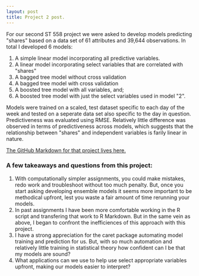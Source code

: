 ```yaml
---
layout: post
title: Project 2 post.
---
```

For our second ST 558 project we were asked to develop models predicting "shares" based on a data set of 61 attributes and 39,644 observations. In total I developed 6 models:

1) A simple linear model incorporating all predictive variables.
2) A linear model incorporating select variables that are correlated with "shares" 
3) A bagged tree model without cross validation
4) A bagged tree model with cross validation
5) A boosted tree model with all variables, and;
6) A boosted tree model with just the select variables used in model "2".

Models were trained on a scaled, test dataset specific to each day of the week and tested on a seperate data set also specific to the day in question. Predictiveness was evaluated using RMSE. Relatively little difference was observed in terms of predictiveness across models, which suggests that the relationship between "shares" and independent variables is farily linear in nature. 

[The GitHub Markdown for that project lives here.](https://github.com/ocwagner/Project_2/blob/master/README.md)

### A few takeaways and questions from this project:

1) With computationally simpler assignments, you could make mistakes, redo work and troubleshoot without too much penalty. But, once you start asking developing ensemble models it seems more important to be methodical upfront, lest you waste a fair amount of time rerunning your models.
2) In past assignments I have been more comfortable working in the R script and transfering that work to R Markdown. But in the same vein as above, I began to confront the inefficiences of this approach with this project. 
3) I have a strong appreciation for the caret package automating model training and prediction for us. But, with so much automation and relatively little training in statistical theory how confident can I be that my models are sound?
4) What applications can we use to help use select appropriate variables upfront, making our models easier to interpret?
